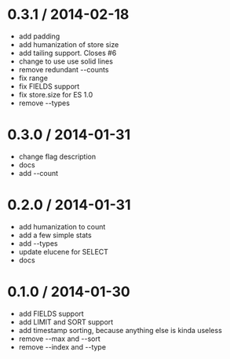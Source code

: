 
0.3.1 / 2014-02-18
==================

 * add padding
 * add humanization of store size
 * add tailing support. Closes #6
 * change to use use solid lines
 * remove redundant --counts
 * fix range
 * fix FIELDS support
 * fix store.size for ES 1.0
 * remove --types

0.3.0 / 2014-01-31
==================

 * change flag description
 * docs
 * add --count

0.2.0 / 2014-01-31
==================

 * add humanization to count
 * add a few simple stats
 * add --types
 * update elucene for SELECT
 * docs

0.1.0 / 2014-01-30
==================

 * add FIELDS support
 * add LIMIT and SORT support
 * add timestamp sorting, because anything else is kinda useless
 * remove --max and --sort
 * remove --index and --type

